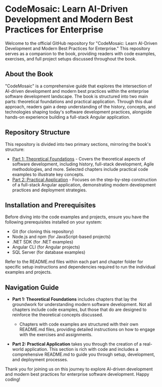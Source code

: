 # CodeMosaic: Learn AI-Driven Development and Modern Best Practices for Enterprise

Welcome to the official GitHub repository for "CodeMosaic: Learn AI-Driven Development and Modern Best Practices for Enterprise." This repository serves as a companion to the book, providing readers with code examples, exercises, and full project setups discussed throughout the book.

## About the Book

"CodeMosaic" is a comprehensive guide that explores the intersection of AI-driven development and modern best practices within the enterprise software development landscape. The book is structured into two main parts: theoretical foundations and practical application. Through this dual approach, readers gain a deep understanding of the history, concepts, and technologies shaping today's software development practices, alongside hands-on experience building a full-stack Angular application.

## Repository Structure

This repository is divided into two primary sections, mirroring the book's structure:

- [Part 1: Theoretical Foundations](./Part1/) - Covers the theoretical aspects of software development, including history, full-stack development, Agile methodologies, and more. Selected chapters include practical code examples to illustrate key concepts.
- [Part 2: Practical Application](./Part2/) - Focuses on the step-by-step construction of a full-stack Angular application, demonstrating modern development practices and deployment strategies.

## Installation and Prerequisites

Before diving into the code examples and projects, ensure you have the following prerequisites installed on your system:

- Git (for cloning this repository)
- Node.js and npm (for JavaScript-based projects)
- .NET SDK (for .NET examples)
- Angular CLI (for Angular projects)
- SQL Server (for database examples)

Refer to the README.md files within each part and chapter folder for specific setup instructions and dependencies required to run the individual examples and projects.

## Navigation Guide

- **Part 1: Theoretical Foundations** includes chapters that lay the groundwork for understanding modern software development. Not all chapters include code examples, but those that do are designed to reinforce the theoretical concepts discussed.
  - Chapters with code examples are structured with their own README.md files, providing detailed instructions on how to engage with the exercises and assignments.

- **Part 2: Practical Application** takes you through the creation of a real-world application. This section is rich with code and includes a comprehensive README.md to guide you through setup, development, and deployment processes.


Thank you for joining us on this journey to explore AI-driven development and modern best practices for enterprise software development. Happy coding!
